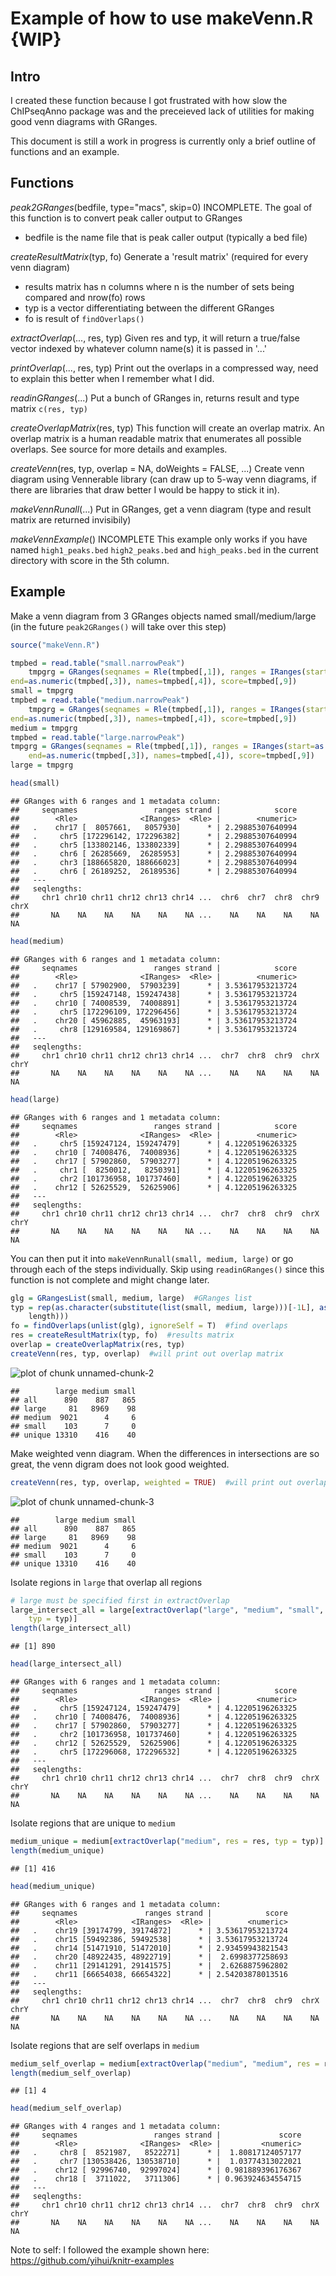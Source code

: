 # Example of how to use makeVenn.R {WIP}

## Intro

I created these function because I got frustrated with how slow the ChIPseqAnno package was and 
the preceieved lack of utilities for making good venn diagrams with GRanges. 

This document is still a work in progress is currently only a brief outline of functions and an example.

## Functions

*peak2GRanges*(bedfile, type="macs", skip=0)
INCOMPLETE. The goal of this function is to convert peak caller output to GRanges
- bedfile is the name file that is peak caller output (typically a bed file)

*createResultMatrix*(typ, fo)
Generate a 'result matrix' (required for every venn diagram)
- results matrix has n columns where n is the number of sets being compared and nrow(fo) rows
- typ is a vector differentiating between the different GRanges
- fo is result of `findOverlaps()`

*extractOverlap*(..., res, typ)
Given res and typ, it will return a true/false vector indexed by whatever column name(s) it is passed in '...'

*printOverlap*(..., res, typ)
Print out the overlaps in a compressed way, need to explain this better when I remember what I did.

*readinGRanges*(...)
Put a bunch of GRanges in, returns result and type matrix `c(res, typ)`

*createOverlapMatrix*(res, typ) 
This function will create an overlap matrix. An overlap matrix is a human readable matrix that enumerates 
all possible overlaps. See source for more details and examples.

*createVenn*(res, typ, overlap = NA, doWeights = FALSE, ...)
Create venn diagram using Vennerable library (can draw up to 5-way venn diagrams, if there are libraries that draw better
I would be happy to stick it in).

*makeVennRunall*(...)
Put in GRanges, get a venn diagram (type and result matrix are returned invisibily)

*makeVennExample*()
INCOMPLETE This example only works if you have named `high1_peaks.bed` `high2_peaks.bed` and `high_peaks.bed` 
in the current directory with score in the 5th column.

## Example

Make a venn diagram from 3 GRanges objects named small/medium/large (in the future `peak2GRanges()` will take over this step)


```r
source("makeVenn.R")

tmpbed = read.table("small.narrowPeak")
    tmpgrg = GRanges(seqnames = Rle(tmpbed[,1]), ranges = IRanges(start=as.numeric(tmpbed[,2]),
end=as.numeric(tmpbed[,3]), names=tmpbed[,4]), score=tmpbed[,9])
small = tmpgrg
tmpbed = read.table("medium.narrowPeak")
    tmpgrg = GRanges(seqnames = Rle(tmpbed[,1]), ranges = IRanges(start=as.numeric(tmpbed[,2]),
end=as.numeric(tmpbed[,3]), names=tmpbed[,4]), score=tmpbed[,9])
medium = tmpgrg
tmpbed = read.table("large.narrowPeak")
tmpgrg = GRanges(seqnames = Rle(tmpbed[,1]), ranges = IRanges(start=as.numeric(tmpbed[,2]),
    end=as.numeric(tmpbed[,3]), names=tmpbed[,4]), score=tmpbed[,9])
large = tmpgrg

head(small)
```

```
## GRanges with 6 ranges and 1 metadata column:
##     seqnames                 ranges strand |            score
##        <Rle>              <IRanges>  <Rle> |        <numeric>
##   .    chr17 [  8057661,   8057930]      * | 2.29885307640994
##   .     chr5 [172296142, 172296382]      * | 2.29885307640994
##   .     chr5 [133802146, 133802339]      * | 2.29885307640994
##   .     chr6 [ 26285669,  26285953]      * | 2.29885307640994
##   .     chr3 [188665820, 188666023]      * | 2.29885307640994
##   .     chr6 [ 26189252,  26189536]      * | 2.29885307640994
##   ---
##   seqlengths:
##     chr1 chr10 chr11 chr12 chr13 chr14 ...  chr6  chr7  chr8  chr9  chrX
##       NA    NA    NA    NA    NA    NA ...    NA    NA    NA    NA    NA
```

```r
head(medium)
```

```
## GRanges with 6 ranges and 1 metadata column:
##     seqnames                 ranges strand |            score
##        <Rle>              <IRanges>  <Rle> |        <numeric>
##   .    chr17 [ 57902900,  57903239]      * | 3.53617953213724
##   .     chr5 [159247148, 159247438]      * | 3.53617953213724
##   .    chr10 [ 74008539,  74008891]      * | 3.53617953213724
##   .     chr5 [172296109, 172296456]      * | 3.53617953213724
##   .    chr20 [ 45962885,  45963193]      * | 3.53617953213724
##   .     chr8 [129169584, 129169867]      * | 3.53617953213724
##   ---
##   seqlengths:
##     chr1 chr10 chr11 chr12 chr13 chr14 ...  chr7  chr8  chr9  chrX  chrY
##       NA    NA    NA    NA    NA    NA ...    NA    NA    NA    NA    NA
```

```r
head(large)
```

```
## GRanges with 6 ranges and 1 metadata column:
##     seqnames                 ranges strand |            score
##        <Rle>              <IRanges>  <Rle> |        <numeric>
##   .     chr5 [159247124, 159247479]      * | 4.12205196263325
##   .    chr10 [ 74008476,  74008936]      * | 4.12205196263325
##   .    chr17 [ 57902860,  57903277]      * | 4.12205196263325
##   .     chr1 [  8250012,   8250391]      * | 4.12205196263325
##   .     chr2 [101736958, 101737460]      * | 4.12205196263325
##   .    chr12 [ 52625529,  52625906]      * | 4.12205196263325
##   ---
##   seqlengths:
##     chr1 chr10 chr11 chr12 chr13 chr14 ...  chr7  chr8  chr9  chrX  chrY
##       NA    NA    NA    NA    NA    NA ...    NA    NA    NA    NA    NA
```


You can then put it into `makeVennRunall(small, medium, large)` or go through each of the steps individually.
Skip using `readinGRanges()` since this function is not complete and might change later.


```r
glg = GRangesList(small, medium, large)  #GRanges list
typ = rep(as.character(substitute(list(small, medium, large)))[-1L], as.numeric(lapply(glg, 
    length)))
fo = findOverlaps(unlist(glg), ignoreSelf = T)  #find overlaps
res = createResultMatrix(typ, fo)  #results matrix
overlap = createOverlapMatrix(res, typ)
createVenn(res, typ, overlap)  #will print out overlap matrix
```

![plot of chunk unnamed-chunk-2](https://raw.github.com/ying-w/bioinformatics-figures/master/makeVenn/figure/unnamed-chunk-2.png) 

```
##        large medium small
## all      890    887   865
## large     81   8969    98
## medium  9021      4     6
## small    103      7     0
## unique 13310    416    40
```


Make weighted venn diagram. When the differences in intersections are so great, the venn digram does not look good weighted.

```r
createVenn(res, typ, overlap, weighted = TRUE)  #will print out overlap matrix
```

![plot of chunk unnamed-chunk-3](https://raw.github.com/ying-w/bioinformatics-figures/master/makeVenn/figure/unnamed-chunk-3.png) 

```
##        large medium small
## all      890    887   865
## large     81   8969    98
## medium  9021      4     6
## small    103      7     0
## unique 13310    416    40
```


Isolate regions in `large` that overlap all regions

```r
# large must be specified first in extractOverlap
large_intersect_all = large[extractOverlap("large", "medium", "small", res = res, 
    typ = typ)]
length(large_intersect_all)
```

```
## [1] 890
```

```r
head(large_intersect_all)
```

```
## GRanges with 6 ranges and 1 metadata column:
##     seqnames                 ranges strand |            score
##        <Rle>              <IRanges>  <Rle> |        <numeric>
##   .     chr5 [159247124, 159247479]      * | 4.12205196263325
##   .    chr10 [ 74008476,  74008936]      * | 4.12205196263325
##   .    chr17 [ 57902860,  57903277]      * | 4.12205196263325
##   .     chr2 [101736958, 101737460]      * | 4.12205196263325
##   .    chr12 [ 52625529,  52625906]      * | 4.12205196263325
##   .     chr5 [172296068, 172296532]      * | 4.12205196263325
##   ---
##   seqlengths:
##     chr1 chr10 chr11 chr12 chr13 chr14 ...  chr7  chr8  chr9  chrX  chrY
##       NA    NA    NA    NA    NA    NA ...    NA    NA    NA    NA    NA
```


Isolate regions that are unique to `medium`

```r
medium_unique = medium[extractOverlap("medium", res = res, typ = typ)]
length(medium_unique)
```

```
## [1] 416
```

```r
head(medium_unique)
```

```
## GRanges with 6 ranges and 1 metadata column:
##     seqnames               ranges strand |            score
##        <Rle>            <IRanges>  <Rle> |        <numeric>
##   .    chr19 [39174799, 39174872]      * | 3.53617953213724
##   .    chr15 [59492386, 59492538]      * | 3.53617953213724
##   .    chr14 [51471910, 51472010]      * | 2.93459943821543
##   .    chr20 [48922435, 48922719]      * |  2.6998377258693
##   .    chr11 [29141291, 29141575]      * |  2.6268875962802
##   .    chr11 [66654038, 66654322]      * | 2.54203878013516
##   ---
##   seqlengths:
##     chr1 chr10 chr11 chr12 chr13 chr14 ...  chr7  chr8  chr9  chrX  chrY
##       NA    NA    NA    NA    NA    NA ...    NA    NA    NA    NA    NA
```


Isolate regions that are self overlaps in `medium`

```r
medium_self_overlap = medium[extractOverlap("medium", "medium", res = res, typ = typ)]
length(medium_self_overlap)
```

```
## [1] 4
```

```r
head(medium_self_overlap)
```

```
## GRanges with 4 ranges and 1 metadata column:
##     seqnames                 ranges strand |             score
##        <Rle>              <IRanges>  <Rle> |         <numeric>
##   .     chr8 [  8521987,   8522271]      * |  1.80817124057177
##   .     chr7 [130538426, 130538710]      * |  1.03774313022021
##   .    chr12 [ 92996740,  92997024]      * | 0.981889396176367
##   .    chr18 [  3711022,   3711306]      * | 0.963924634554715
##   ---
##   seqlengths:
##     chr1 chr10 chr11 chr12 chr13 chr14 ...  chr7  chr8  chr9  chrX  chrY
##       NA    NA    NA    NA    NA    NA ...    NA    NA    NA    NA    NA
```


Note to self: I followed the example shown here: https://github.com/yihui/knitr-examples

